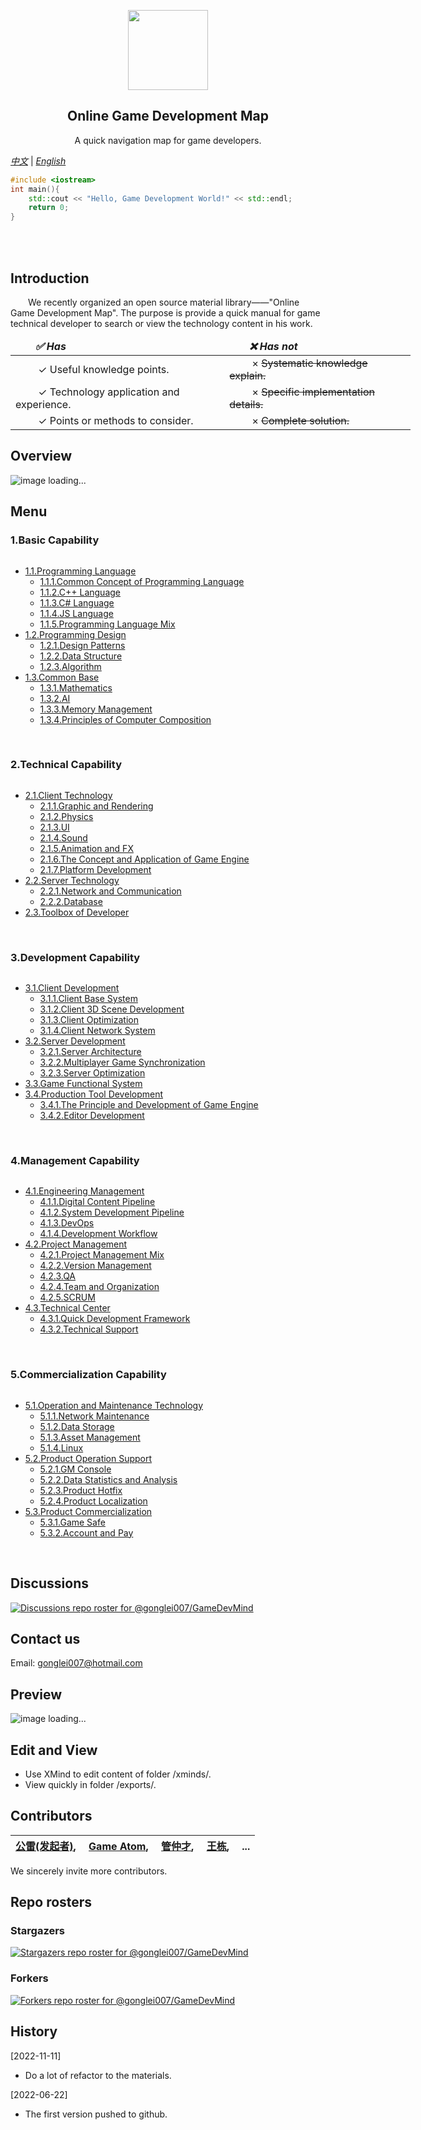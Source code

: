 <p align="center">
  <img src="images/GLTOP_logo_circle_512x512.png" height="128">
  <h2 align="center">Online Game Development Map</h2>
  <p align="center">A quick navigation map for game developers.</p>
</p>

*[中文](README.md)* | *[English](README-en.md)*

```cpp
#include <iostream>
int main(){
    std::cout << "Hello, Game Development World!" << std::endl;
    return 0;
}
```
<br/>
<br/>

## Introduction
<p>
&emsp;&emsp;We recently organized an open source material library——"Online Game Development Map". The purpose is provide a quick manual for game technical developer to search or view the technology content in his work.
<br/>
</p>

<div align="center">
    <table style="width:640px;">
        <thead style="font-weight: bold; font-style: italic;">
            <tr>
                <td>&emsp;&emsp;✅ Has &emsp;&emsp;</td>
                <td>&emsp;&emsp;❌ Has not &emsp;&emsp;</td>
            </tr>
        </thead>
        <tbody>
            <tr>
                <td>&emsp;&emsp; ✓ Useful knowledge points. &emsp;&emsp;</td>
                <td>&emsp;&emsp; × <strike>Systematic knowledge explain.</strike> &emsp;&emsp;</td>
            </tr>
            <tr>
                <td>&emsp;&emsp; ✓ Technology application and experience. &emsp;&emsp;</td>
                <td>&emsp;&emsp; × <strike>Specific implementation details.</strike> &emsp;&emsp;</td>
            </tr>
            <tr>
                <td>&emsp;&emsp; ✓ Points or methods to consider. &emsp;&emsp;</td>
                <td>&emsp;&emsp; × <strike>Complete solution.</strike> &emsp;&emsp;</td>
            </tr>
        </tbody>
    </table>
</div>


## Overview
![image loading...](exports-en/0.Overview.png)

## Menu
### 1.Basic Capability
<p>

```cpp
```

</p>

* [1.1.Programming Language](md/1.1.编程语言.md)
    * [1.1.1.Common Concept of Programming Language](mds/1.1.1.编程语言共通概念.md)
    * [1.1.2.C++ Language](mds/1.1.2.C++语言.md)
    * [1.1.3.C# Language](mds/1.1.3.C%23%E8%AF%AD%E8%A8%80.md)
    * [1.1.4.JS Language](mds/1.1.4.JS语言.md)
    * [1.1.5.Programming Language Mix](mds/1.1.5.编程语言综合.md)
* [1.2.Programming Design](mds/1.2.程序设计.md)
    * [1.2.1.Design Patterns](mds/1.2.1.设计模式.md)
    * [1.2.2.Data Structure](mds/1.2.2.数据结构.md)
    * [1.2.3.Algorithm](mds/1.2.3.算法.md)
* [1.3.Common Base](mds/1.3.通用基础.md)
    * [1.3.1.Mathematics](mds/1.3.1.数学.md)
    * [1.3.2.AI](mds/1.3.2.人工智能.md)
    * [1.3.3.Memory Management](mds/1.3.3.内存管理.md)
    * [1.3.4.Principles of Computer Composition](mds/1.3.4.计算机组成原理.md)
<br/>

### 2.Technical Capability
<p>

```cpp
```

</p>

* [2.1.Client Technology](mds-en/2.1.Client%20Technology.md)
    * [2.1.1.Graphic and Rendering](mds/2.1.1.图形与渲染.md)
    * [2.1.2.Physics](mds/2.1.2.物理.md)
    * [2.1.3.UI](mds/2.1.3.UI.md)
    * [2.1.4.Sound](mds/2.1.4.声音.md)
    * [2.1.5.Animation and FX](mds/2.1.5.动画与特效.md)
    * [2.1.6.The Concept and Application of Game Engine](mds/2.1.6.游戏引擎概念与应用.md)
    * [2.1.7.Platform Development](mds/2.1.7.平台开发.md)
* [2.2.Server Technology](mds-en/2.2.Server%20Technology.md)
    * [2.2.1.Network and Communication](mds/2.2.1.网络与通信.md)
    * [2.2.2.Database](mds/2.2.2.数据库.md)
* [2.3.Toolbox of Developer](mds/2.3.开发者工具箱.md)
<br/>

### 3.Development Capability
<p>

```cpp
```

</p>

* [3.1.Client Development](mds/3.1.客户端产品研发.md)
    * [3.1.1.Client Base System](mds/3.1.1.客户端底层通用系统.md)
    * [3.1.2.Client 3D Scene Development](mds/3.1.2.客户端3D场景开发.md)
    * [3.1.3.Client Optimization](mds/3.1.3.客户端优化.md)
    * [3.1.4.Client Network System](mds/3.1.4.客户端网络系统.md)
* [3.2.Server Development](mds/3.2.服务端产品研发.md)
    * [3.2.1.Server Architecture](mds/3.2.1.服务端架构.md)
    * [3.2.2.Multiplayer Game Synchronization](mds/3.2.2.网游网络同步.md)
    * [3.2.3.Server Optimization](mds/3.2.3.服务端优化.md)
* [3.3.Game Functional System](mds/3.3.业务层功能系统.md)
* [3.4.Production Tool Development](mds/3.4.生产工具研发.md)
    * [3.4.1.The Principle and Development of Game Engine](mds/3.4.1.游戏引擎原理与开发.md)
    * [3.4.2.Editor Development](mds/3.4.2.编辑器开发.md)
<br/>

### 4.Management Capability
<p>

```cpp
```

</p>

* [4.1.Engineering Management](mds/4.1.生产线研发.md)
    * [4.1.1.Digital Content Pipeline](mds/4.1.1.数字内容生产线.md)
    * [4.1.2.System Development Pipeline](mds/4.1.2.系统开发生产线.md)
    * [4.1.3.DevOps](mds/4.1.3.DevOps.md)
    * [4.1.4.Development Workflow](mds/4.1.4.开发工作流.md)
* [4.2.Project Management](mds-en/4.2.Project%20Management.md)
    * [4.2.1.Project Management Mix](mds/4.2.1.项目管理综合.md)
    * [4.2.2.Version Management](mds/4.2.2.版本管理.md)
    * [4.2.3.QA](mds/4.2.3.质量保证.md)
    * [4.2.4.Team and Organization](mds/4.2.4.团队与组织.md)
    * [4.2.5.SCRUM](mds/4.2.5.SCRUM.md)
* [4.3.Technical Center](mds/4.3.技术中台.md)
    * [4.3.1.Quick Development Framework](mds/4.3.1.游戏开发支持.md)
    * [4.3.2.Technical Support](mds/4.3.1.游戏开发支持.md)
<br/>
        
### 5.Commercialization Capability
<p>

```cpp
```

</p>

* [5.1.Operation and Maintenance Technology](mds/5.1.运维技术.md)
    * [5.1.1.Network Maintenance](mds/5.1.1.网络维护.md)
    * [5.1.2.Data Storage](mds/5.1.2.数据存储.md)
    * [5.1.3.Asset Management](mds/5.1.3.资产管理.md)
    * [5.1.4.Linux](mds/5.1.4.Linux系统.md)
* [5.2.Product Operation Support](mds/5.2.产品运营支持.md)
    * [5.2.1.GM Console](mds/5.2.1.GM后台.md)
    * [5.2.2.Data Statistics and Analysis](mds/5.2.2.数据统计分析.md)
    * [5.2.3.Product Hotfix](mds/5.2.3.产品热更新.md)
    * [5.2.4.Product Localization](mds/5.2.4.产品本地化.md)
* [5.3.Product Commercialization](mds/5.3.产品商业化.md)
    * [5.3.1.Game Safe](mds/5.3.1.游戏安全.md)
    * [5.3.2.Account and Pay](mds/5.3.2.帐号与支付.md)
<br/>

## Discussions

[![Discussions repo roster for @gonglei007/GameDevMind](https://reporoster.com/stars/gonglei007/GameDevMind)](https://github.com/gonglei007/GameDevMind/discussions)

## Contact us
Email: gonglei007@hotmail.com

## Preview
![image loading...](overview/overview.png)

## Edit and View
* Use XMind to edit content of folder /xminds/.<br/>
* View quickly in folder /exports/.

## Contributors

| [公雷(发起者)](https://github.com/gonglei007),&emsp; [Game Atom](https://github.com/gameatom),&emsp; [管仲才](https://github.com/guanzhongcai),&emsp; [王栋](https://github.com/wangdng),&emsp; ... |
| :---: |

We sincerely invite more contributors.

## Repo rosters
### Stargazers
[![Stargazers repo roster for @gonglei007/GameDevMind](https://reporoster.com/stars/gonglei007/GameDevMind)](https://github.com/gonglei007/GameDevMind/stargazers)
<br/>
### Forkers
[![Forkers repo roster for @gonglei007/GameDevMind](https://reporoster.com/forks/gonglei007/GameDevMind)](https://github.com/gonglei007/GameDevMind/network/members)


## History

<div>

[2022-11-11]<br/>
* Do a lot of refactor to the materials.<br/>

</div>

<div>

[2022-06-22]<br/>
* The first version pushed to github.

</div>

